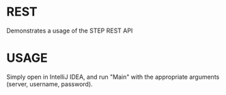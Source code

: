 # REST
Demonstrates a usage of the STEP REST API 

# USAGE
Simply open in IntelliJ IDEA, and run "Main" with the appropriate arguments (server, username, password).
